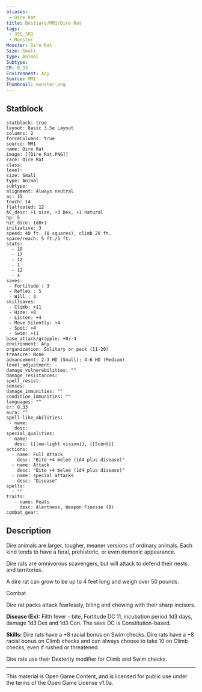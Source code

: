 ```yaml
---
aliases:
 - Dire Rat
title: Bestiary/MM1/Dire Rat
tags: 
 - 35E_SRD
 - Monster
Monster: Dire Rat
Size: Small
Type: Animal
Subtype: 
CR: 0.33
Environnent: Any
Source: MM1
Thumbnail: monster.png
---
```


## Statblock

```statblock
statblock: true
layout: Basic 3.5e Layout
columns: 2
forceColumns: true
source: MM1 
name: Dire Rat
image: [[Dire Rat.PNG]]
race: Dire Rat
class: 
level: 
size: Small
type: Animal
subtype: 
alignment: Always neutral
ac: 15
touch: 14
flatfooted: 12
AC_desc: +1 size, +3 Dex, +1 natural
hp: 5
hit_dice: 1d8+1
initiative: 3
speed: 40 ft. (8 squares), climb 20 ft.
space/reach: 5 ft./5 ft.
stats:
  - 10
  - 17
  - 12
  - 1
  - 12
  - 4
saves:
 - Fortitude : 3
 - Reflex : 5
 - Will : 3
skillsaves:
 - Climb: +11
 - Hide: +8
 - Listen: +4
 - Move Silently: +4
 - Spot: +4
 - Swim: +11
base_attack/grapple: +0/-4
environment: Any
organization: Solitary or pack (11-20)
treasure: None
advancement: 2-3 HD (Small); 4-6 HD (Medium)
level_adjustment: -
damage_vulnerabilities: ""
damage_resistances: 
spell_resist: 
senses: 
damage_immunities: ""
condition_immunities: ""
languages: ""
cr: 0.33
aura: ""
spell-like_abilities:
 - name: 
   desc: 
special_qualities:
 - name:
   desc: [[low-light vision]], [[Scent]]
actions:
  - name: Full Attack
    desc: "Bite +4 melee (1d4 plus disease)"
  - name: Attack
    desc: "Bite +4 melee (1d4 plus disease)"
  - name: special attacks
    desc: "Disease"
spells:
  - ""
traits:
   - name: Feats
     desc: Alertness, Weapon Finesse (B)
combat_gear:  
```

## Description



Dire animals are larger, tougher, meaner versions of ordinary animals. Each kind tends to have a feral, prehistoric, or even demonic appearance.

Dire rats are omnivorous scavengers, but will attack to defend their nests and territories.

A dire rat can grow to be up to 4 feet long and weigh over 50 pounds.

Combat

Dire rat packs attack fearlessly, biting and chewing with their sharp incisors.


**Disease (Ex):** Filth fever - bite, Fortitude DC 11, incubation period 1d3 days, damage 1d3 Dex and 1d3 Con. The save DC is Constitution-based.


**Skills:** Dire rats have a +8 racial bonus on Swim checks. Dire rats have a +8 racial bonus on Climb checks and can always choose to take 10 on Climb checks, even if rushed or threatened.

Dire rats use their Dexterity modifier for Climb and Swim checks.

---

This material is Open Game Content, and is licensed for public use under the terms of the Open Game License v1.0a.

